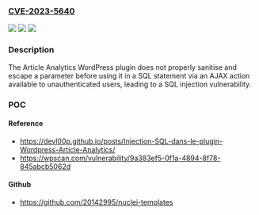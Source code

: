 ### [CVE-2023-5640](https://cve.mitre.org/cgi-bin/cvename.cgi?name=CVE-2023-5640)
![](https://img.shields.io/static/v1?label=Product&message=Article%20analytics&color=blue)
![](https://img.shields.io/static/v1?label=Version&message=n%2Fa&color=blue)
![](https://img.shields.io/static/v1?label=Vulnerability&message=CWE-89%20SQL%20Injection&color=brighgreen)

### Description

The Article Analytics WordPress plugin does not properly sanitise and escape a parameter before using it in a SQL statement via an AJAX action available to unauthenticated users, leading to a SQL injection vulnerability.

### POC

#### Reference
- https://devl00p.github.io/posts/Injection-SQL-dans-le-plugin-Wordpress-Article-Analytics/
- https://wpscan.com/vulnerability/9a383ef5-0f1a-4894-8f78-845abcb5062d

#### Github
- https://github.com/20142995/nuclei-templates

